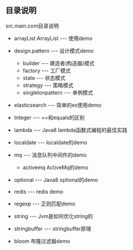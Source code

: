 ## 目录说明
src.main.com目录说明
- arrayList ArrayList --- 使用demo

- design.pattern --- 设计模式demo
    - builder  --- 建造者(构造器)模式
    - factory  --- 工厂模式
    - state    --- 状态模式 
    - strategy --- 策略模式
    - singletonpattern --- 单例模式
    
- elasticsearch --- 简单的es使用demo
- Integer --- ==和equals的区别
- lambda  --- Java8 lambda函数式编程的最佳实践
- localdate --- localdate的demo
- mq --- 消息队列中间件的demo
    - activemq ActiveMq的demo
- optional --- Java8 optional的demo
- redis --- redis demo
- regexp --- 正则匹配demo
- string --- Jvm是如何优化string的
- stringbuffer --- stringbuffer原理
- bloom 布隆过滤器demo
